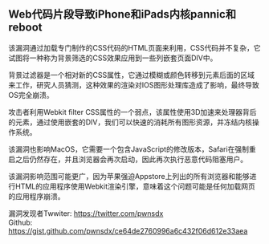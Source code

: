 ## Web代码片段导致iPhone和iPads内核pannic和reboot

该漏洞通过加载专门制作的CSS代码的HTML页面来利用，CSS代码并不复杂，它试图将一种称为背景筛选的CSS效果应用到一些列嵌套页面DIV中。  

背景过滤器是一个相对新的CSS属性，它通过模糊或颜色转移到元素后面的区域来工作，研究人员猜测，这种效果的渲染对IOS图形处理库造成了影响，最终导致OS完全崩溃。  

攻击者利用Webkit filter CSS属性的一个弱点，该属性使用3D加速来处理器背后的元素，通过使用嵌套的DIV，我们可以快速的消耗所有图形资源，并冻结内核操作系统。  

该漏洞也影响MacOS，它需要一个包含JavaScript的修改版本，Safari在强制重启之后仍然存在，并且浏览器会再次启动，因此再次执行恶意代码阻塞用户。  

该漏洞影响范围可能更广，因为苹果强迫Appstore上列出的所有浏览器和能够进行HTML的应用程序使用Webkit渲染引擎，意味着这个问题可能是任何加载网页的应用程序崩溃。  

漏洞发现者Twwiter: https://twitter.com/pwnsdx  
Github: https://gist.github.com/pwnsdx/ce64de2760996a6c432f06d612e33aea